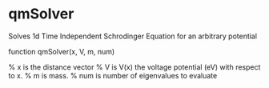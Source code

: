 # qmSolver
Solves 1d Time Independent Schrodinger Equation for an arbitrary potential

function qmSolver(x, V, m, num)

% x is the distance vector
% V is V(x) the voltage potential (eV) with respect to x.
% m is mass.
% num is number of eigenvalues to evaluate
